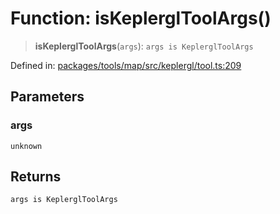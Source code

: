 # Function: isKeplerglToolArgs()

> **isKeplerglToolArgs**(`args`): `args is KeplerglToolArgs`

Defined in: [packages/tools/map/src/keplergl/tool.ts:209](https://github.com/GeoDaCenter/openassistant/blob/dc72d81a35cf8e46295657303846fbb4ad891993/packages/tools/map/src/keplergl/tool.ts#L209)

## Parameters

### args

`unknown`

## Returns

`args is KeplerglToolArgs`
